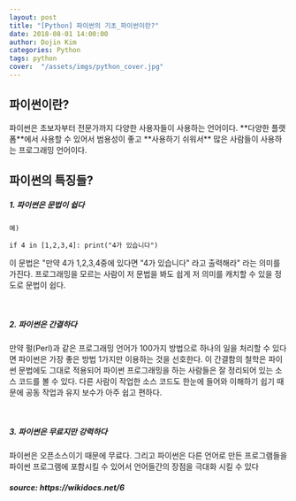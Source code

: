 ```yaml
---
layout: post
title: "[Python] 파이썬의 기초_파이썬이란?"
date: 2018-08-01 14:00:00
author: Dojin Kim
categories: Python
tags: python
cover:  "/assets/imgs/python_cover.jpg"
---
```


<h2>파이썬이란?</h2>
<p>파이썬은 초보자부터 전문가까지 다양한 사용자들이 사용하는 언어이다. **다양한 플랫폼**에서 사용할 수 있어서 범용성이 좋고 **사용하기 쉬워서** 많은 사람들이 사용하는 프로그래밍 언어이다.
</p>

<h2>파이썬의 특징들?</h2>
<h5>1. 파이썬은 문법이 쉽다</h5>

	예)
```
if 4 in [1,2,3,4]: print("4가 있습니다")
```
이 문법은 "만약 4가 1,2,3,4중에 있다면 "4가 있습니다" 라고 출력해라" 라는 의미를 가진다. 프로그래밍을 모르는 사람이 저 문법을 봐도 쉽게 저 의미를 캐치할 수 있을 정도로 문법이 쉽다.

<br>
<h5>2. 파이썬은 간결하다</h5>

만약 펄(Perl)과 같은 프로그래밍 언어가 100가지 방법으로 하나의 일을 처리할 수 있다면 파이썬은 가장 좋은 방법 1가지만 이용하는 것을 선호한다. 이 간결함의 철학은 파이썬 문법에도 그대로 적용되어 파이썬 프로그래밍을 하는 사람들은 잘 정리되어 있는 소스 코드를 볼 수 있다. 다른 사람이 작업한 소스 코드도 한눈에 들어와 이해하기 쉽기 때문에 공동 작업과 유지 보수가 아주 쉽고 편하다.

<br>
<h5>3. 파이썬은 무료지만 강력하다</h5>

파이썬은 오픈소스이기 때문에 무료다. 그리고 파이썬은 다른 언어로 만든 프로그램들을 파이썬 프로그램에 포함시킬 수 있어서 언어들간의 장점을 극대화 시킬 수 있다

<h5>source: https://wikidocs.net/6</h5>
<br>
